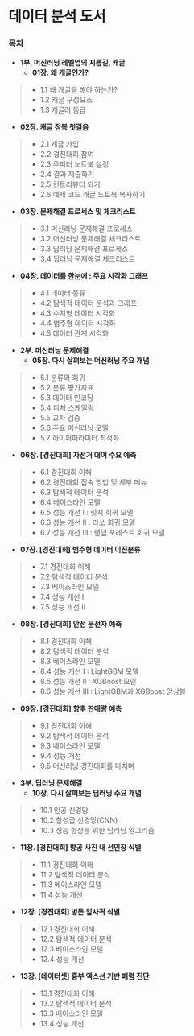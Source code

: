 # 데이터 분석 도서





### 목차

* **1부. 머신러닝 레벨업의 지름길, 캐글**
  * **01장. 왜 캐글인가?**
>    * 1.1 왜 캐글을 해야 하는가?
>    * 1.2 캐글 구성요소
>    * 1.3 캐글러 등급
  * **02장. 캐글 정복 첫걸음**
>    * 2.1 캐글 가입
>    * 2.2 경진대회 참여
>    * 2.3 주피터 노트북 설정
>    * 2.4 결과 제출하기
>    * 2.5 컨트리뷰터 되기
>    * 2.6 예제 코드 캐글 노트북 복사하기
  * **03장. 문제해결 프로세스 및 체크리스트**
>    * 3.1 머신러닝 문제해결 프로세스
>    * 3.2 머신러닝 문제해결 체크리스트
>    * 3.3 딥러닝 문제해결 프로세스
>    * 3.4 딥러닝 문제해결 체크리스트
  * **04장. 데이터를 한눈에 : 주요 시각화 그래프**
>    * 4.1 데이터 종류
>    * 4.2 탐색적 데이터 분석과 그래프
>    * 4.3 수치형 데이터 시각화
>    * 4.4 범주형 데이터 시각화
>    * 4.5 데이터 관계 시각화
* **2부. 머신러닝 문제해결**
  * **05장. 다시 살펴보는 머신러닝 주요 개념**
>    * 5.1 분류와 회귀
>    * 5.2 분류 평가지표
>    * 5.3 데이터 인코딩
>    * 5.4 피처 스케일링
>    * 5.5 교차 검증
>    * 5.6 주요 머신러닝 모델
>    * 5.7 하이퍼파라미터 최적화
  * **06장. [경진대회] 자전거 대여 수요 예측**
>    * 6.1 경진대회 이해
>    * 6.2 경진대회 접속 방법 및 세부 메뉴
>    * 6.3 탐색적 데이터 분석
>    * 6.4 베이스라인 모델
>    * 6.5 성능 개선 I : 릿지 회귀 모델
>    * 6.6 성능 개선 II : 라쏘 회귀 모델
>    * 6.7 성능 개선 III : 랜덤 포레스트 회귀 모델
  * **07장. [경진대회] 범주형 데이터 이진분류**
>    * 7.1 경진대회 이해
>    * 7.2 탐색적 데이터 분석
>    * 7.3 베이스라인 모델
>    * 7.4 성능 개선 I
>    * 7.5 성능 개선 II
  * **08장. [경진대회] 안전 운전자 예측**
>    * 8.1 경진대회 이해
>    * 8.2 탐색적 데이터 분석
>    * 8.3 베이스라인 모델
>    * 8.4 성능 개선 I : LightGBM 모델
>    * 8.5 성능 개선 II : XGBoost 모델
>    * 8.6 성능 개선 III : LightGBM과 XGBoost 앙상블
  * **09장. [경진대회] 향후 판매량 예측**
>    * 9.1 경진대회 이해
>    * 9.2 탐색적 데이터 분석
>    * 9.3 베이스라인 모델
>    * 9.4 성능 개선
>    * 9.5 머신러닝 경진대회를 마치며
* **3부. 딥러닝 문제해결**
  * **10장. 다시 살펴보는 딥러닝 주요 개념**
>    * 10.1 인공 신경망
>    * 10.2 합성곱 신경망(CNN)
>    * 10.3 성능 향상을 위한 딥러닝 알고리즘
  * **11장. [경진대회] 항공 사진 내 선인장 식별**
>    * 11.1 경진대회 이해
>    * 11.2 탐색적 데이터 분석
>    * 11.3 베이스라인 모델
>    * 11.4 성능 개선
  * **12장. [경진대회] 병든 잎사귀 식별**
>    * 12.1 경진대회 이해
>    * 12.2 탐색적 데이터 분석
>    * 12.3 베이스라인 모델
>    * 12.4 성능 개선
  * **13장. [데이터셋] 흉부 엑스선 기반 폐렴 진단**
>    * 13.1 경진대회 이해
>    * 13.2 탐색적 데이터 분석
>    * 13.3 베이스라인 모델
>    * 13.4 성능 개선




